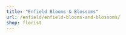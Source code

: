 ```yaml
---
title: "Enfield Blooms & Blossoms"
url: /enfield/enfield-blooms-and-blossoms/
shop: florist
---
```

